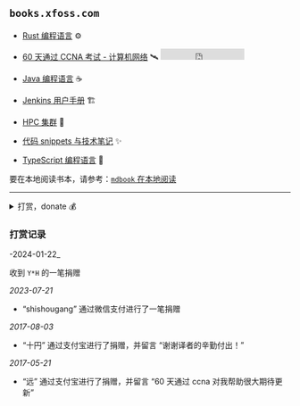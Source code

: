 ## `books.xfoss.com`




- [Rust 编程语言](https://rust-lang.xfoss.com/) ⚙️


- [60 天通过 CCNA 考试 - 计算机网络](https://ccna60d.xfoss.com) 🛰️ <iframe src="https://ghbtns.com/github-btn.html?user=gnu4cn&repo=ccna60d&type=star&count=true" frameborder="0" scrolling="0" width="150" height="20" title="GitHub"></iframe>


- [Java 编程语言](https://java.xfoss.com/) ☕️


- [Jenkins 用户手册](https://jenkins.xfoss.com) 🏗️


- [HPC 集群](https://hpcl.xfoss.com) 🧮


- [代码 snippets 与技术笔记](https://snippets.xfoss.com/) ✨


- [TypeScript 编程语言](https://ts.xfoss.com/) 📃




要在本地阅读书本，请参考：[`mdbook` 在本地阅读](mdbook_howto_serve.md)



---

<details>
    <summary>打赏，donate 💰</summary>

>
> **为何要打赏**？
>
> 由于 xfoss.com 运营需要一点开支（每年大概 ￥500）。所以如果你觉得这里的内容有帮助，那么请通过下列渠道进行打赏。
>
> 也欢迎向这个代码仓库: [gnu4cn/buy-me-a-coffee](https://github.com/gnu4cn/buy-me-a-coffee) 提交 PR，加入你想加入的内容。我经过考虑后，可合并 PR。由于此网站内容会定时同步那个代码仓库的内容，因此合并的 PRs 将接近实时显示出来。
>
>



![支付宝-Alipay: laxers@gmail.com](alipay-laxers.png)

*支付宝 - Alipay，扫码付款*




![微信支付-WeChat Pay: xfoss-com](wechat-pay-lenny.png)

*微信支付 - WeChat Pay, 扫码付款*


</details>


### 打赏记录

-2024-01-22_

收到 `Y*H` 的一笔捐赠


_2023-07-21_

* “shishougang” 通过微信支付进行了一笔捐赠

_2017-08-03_

* “十円” 通过支付宝进行了捐赠，并留言 “谢谢译者的辛勤付出！”

_2017-05-21_

* “远” 通过支付宝进行了捐赠，并留言 “60 天通过 ccna 对我帮助很大期待更新”

